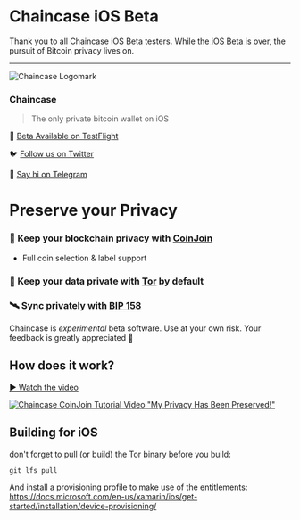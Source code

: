 # Chaincase iOS Beta

Thank you to all Chaincase iOS Beta testers. While [the iOS Beta is over](https://chaincase.app/words/sunset-ios-testflight-beta-export-guide), the pursuit of Bitcoin privacy lives on.

---

![Chaincase Logomark](https://user-images.githubusercontent.com/8525467/118331682-e9983700-b4d6-11eb-96c8-c14fe3250742.png)

### Chaincase
> The only private bitcoin wallet on iOS

📲️ [Beta Available on TestFlight](https://testflight.apple.com/join/zCW4kvBS)

🐦️ [Follow us on Twitter](https://twitter.com/chaincaseapp)

💬 [Say hi on Telegram](https://t.me/joinchat/R54C370QON9L-5Xq)

# Preserve your Privacy

### 🔀 Keep your blockchain privacy with [CoinJoin](https://en.bitcoin.it/wiki/CoinJoin)
- Full coin selection & label support

### 🧅 Keep your data private with [Tor](https://en.wikipedia.org/wiki/Tor_(anonymity_network)) by default

### 🛰 Sync privately with [BIP 158](https://github.com/bitcoin/bips/blob/master/bip-0158.mediawiki)

Chaincase is *experimental* beta software. Use at your own risk. Your feedback is greatly appreciated 🗽

## How does it work?
[▶️ Watch the video](https://youtu.be/Ctl1mIvaR9I)

[![Chaincase CoinJoin Tutorial Video "My Privacy Has Been Preserved!"](https://user-images.githubusercontent.com/8525467/118557826-be5e5380-b733-11eb-9115-aee38d2337f7.jpg)](https://youtu.be/Ctl1mIvaR9I)


## Building for iOS

don't forget to pull (or build) the Tor binary before you build:
```console
git lfs pull
```

And install a provisioning profile to make use of the entitlements:
https://docs.microsoft.com/en-us/xamarin/ios/get-started/installation/device-provisioning/
